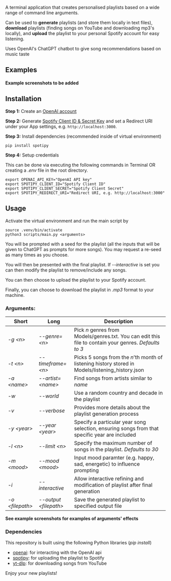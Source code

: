A terminal application that creates personalised playlists based on a wide range of command line arguments.

Can be used to **generate** playlists (and store them locally in text files), **download** playlists (finding songs on YouTube and downloading mp3's locally), and **upload** the playlist to your personal Spotify account for easy listening.

Uses OpenAI's ChatGPT chatbot to give song recommendations based on music taste

## Examples

#### Example screenshots to be added

## Installation

**Step 1:** Create an [OpenAI account](https://beta.openai.com/account/api-keys)

**Step 2:** Generate [Spotify Client ID & Secret Key](https://developer.spotify.com/dashboard/login) and set a Redirect URI under your App settings, e.g. `http://localhost:3000`.

**Step 3:** Install dependencies (recommended inside of virtual environment)

```
pip install spotipy
```
**Step 4:** Setup credentials

This can be done via executing the following commands in Terminal OR creating a *.env* file in the root directory.
```
export OPENAI_API_KEY="OpenAI API key"
export SPOTIPY_CLIENT_ID="Spotify Client ID"
export SPOTIPY_CLIENT_SECRET="Spotify Client Secret"
export SPOTIPY_REDIRECT_URI="Redirect URI, e.g. http://localhost:3000"
```


## Usage

Activate the virtual environment and run the main script by
```
source .venv/bin/activate
python3 scripts/main.py <arguments>
```
You will be prompted with a seed for the playlist (all the inputs that will be given to ChatGPT as prompts for more songs). You may request a re-seed as many times as you choose.

You will then be presented with the final playlist. If *--interactive* is set you can then modify the playlist to remove/include any songs.

You can then choose to upload the playlist to your Spotify account.

Finally, you can choose to download the playlist in *.mp3* format to your machine.

### Arguments:

| Short | Long | Description |
| ----------- | -- | ----------- |
| *-g \<n>* | *--genre=\<n>* | Pick *n* genres from Models/genres.txt. You can edit this file to contain your genres. *Defaults to 3* |
|*-t \<n>* | *--timeframe=\<n>* | Picks 5 songs from the *n*'th month of listening history stored in Models/listening_history.json |
|*-a \<name>* | *--artist=\<name>* | Find songs from artists similar to *name* |
| *-w* | *--world*| Use a random country and decade in the playlist |
|*-v* | *--verbose* | Provides more details about the playlist generation process |
|*-y \<year>* | *--year \<year>* | Specify a particular year song selection, ensuring songs from that specific year are included |
| *-l \<n>* | *--limit \<n>*| Specify the maximum number of songs in the playlist. *Defaults to 30* |
| *-m \<mood>* | *--mood \<mood>* | Input mood paramter (e.g. happy, sad, energetic) to influence prompting |
| *-i* | *--interactive* | Allow interactive refining and modification of playlist after final generation |
| *-o \<filepath>* | *--output \<filepath>*| Save the generated playlist to specified output file |


**See example screenshots for examples of arguments' effects**


### Dependencies
This repository is built using the following Python libraries (*pip install*)
- [openai](https://platform.openai.com/docs/overview): for interacting with the OpenAI api
- [spotipy](https://github.com/spotipy-dev/spotipy): for uploading the playlist to Spotify
- [yt-dlp](https://github.com/yt-dlp/yt-dlp): for downloading songs from YouTube


Enjoy your new playlists!